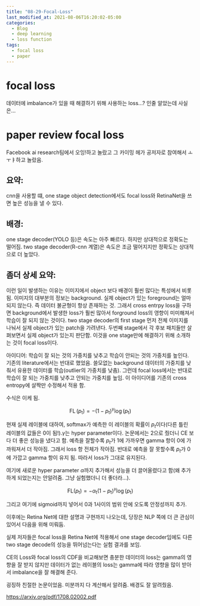 ```yaml
---
title: "08-29-Focal-Loss"
last_modified_at: 2021-08-06T16:20:02-05:00
categories:
  - Blog
  - deep learning
  - loss function
tags:
  - focal loss
  - paper
---
```


# focal loss

데이터에 imbalance가 있을 때 해결하기 위해 사용하는 loss...? 인줄 알았는데 사실은...

# paper review focal loss

Facebook ai research팀에서 오잉!하고 놀랐고 그 카이밍 헤가 공저자로 참여해서 ㅗㅜㅑ하고 놀랐음.

## 요약: 
cnn을 사용할 떄, one stage object detection에서도 focal loss와 RetinaNet을 쓰면 높은 성능을 낼 수 있다.

## 배경: 
one stage decoder(YOLO 등)은 속도는 아주 빠르다. 하지만 상대적으로 정확도는 떨어짐. two stage decoder(R-cnn 계열)은 속도은 조금 떨어지지만 정확도는 상대적으로 더 높았다.

## 좀더 상세 요약: 
이런 일이 발생하는 이유는 이미지에서 object 보다 배경이 훨씬 많다는 특성에서 비롯 됨. 이미지의 대부분의 정보는 background. 실제 object가 있는 foreground는 얼마 되지 않는다. 즉 데이터 불균형이 항상 존재하는 것. 그래서 cross entrpy loss을 구하면 background에서 발생한 loss가 훨씬 많아서 forground loss의 영향이 미미해져서 학습이 잘 되지 않는 것이다. two stage decoder의 first stage 먼저 전체 이미지를 나눠서 실제 object가 있는 patch을 가려낸다. 두번째 stage에서 각 후보 패치들만 살펴보면서 실제 object가 있는지 판단함. 이것을 one stage만에 해결하기 위해 소개하는 것이 focal loss이다.

아이디어: 학습이 잘 되는 것의 가중치를 낮추고 학습이 안되는 것의 가중치를 높인다. 기존의 literature에서는 반대로 했었음. 쓸모없는 background 데이터의 가중치를 낮춰서 유용한 데이터를 학습(outlier의 가중치를 낮춤). 그런데 focal loss에서는 반대로 학습이 잘 되는 가중치를 낮추고 안되는 가중치를 높임. 이 아이디어를 기존의 cross entropy에 살짝만 수정해서 적용 함.

수식은 이케 됨. 

$$\operatorname{FL}\left(p_{\mathrm{t}}\right)=-\left(1-p_{\mathrm{t}}\right)^{\gamma} \log \left(p_{\mathrm{t}}\right)$$

현재 실제 레이블에 대하여, softmax가 예측한 이 레이블의 확률이 $p_t$이다(다른 틀린 레이블의 값들은 0이 됨!).$\gamma$는 hyper parameter이다. 논문에서는 2으로 줬더니 CE 보다 더 좋은 성능을 냈다고 함. 예측을 잘할수록 $p_t$가 1에 가까우면 gamma 항이 0에 가까워져서 더 작아짐. 그래서 loss 항 전체가 작아짐. 반대로 예측을 잘 못할수록 $p_t$가 0에 가깝고 gamma 항이 유지 됨. 따라서 loss가 그대로 유지된다.

여기에 새로운 hyper parameter $\alpha$까지 추가해서 성능을 더 끌어올렸다고 함(왜 추가하게 되었는지는 안알려줌. 그냥 실험했더니 더 좋더라...). 

$$\mathrm{FL}\left(p_{\mathrm{t}}\right)=-\alpha_{\mathrm{t}}\left(1-p_{\mathrm{t}}\right)^{\gamma} \log \left(p_{\mathrm{t}}\right)$$

그리고 여기에 sigmoid까지 넣어서 0과 1사이의 범위 안에 오도록 안정성까지 추가.
  
이후에는 Retina Net에 대한 설명과 구현까지 나오는데, 당장은 NLP 쪽에 더 큰 관심이 있어서 다음을 위해 미뤄둠.

실제 저자들은 focal loss을 Retina Net에 적용해서 one stage decoder임에도 다른 two stage decode의 성능을 뛰어넘는다는 실험 결과를 보임. 

CE의 Loss와 focal loss의 CDF을 비교해보면 충분한 데이터의 loss는 gamma의 영향을 잘 받지 않지만 데이터가 없는 레이블의 loss는 gamma에 따라 영향을 많이 받아서 imbalance을 잘 해결해 준다.

굉징하 친절한 논문이었음. 미분까지 다 계산해서 알려줌. 배경도 잘 알려줬음. 

https://arxiv.org/pdf/1708.02002.pdf